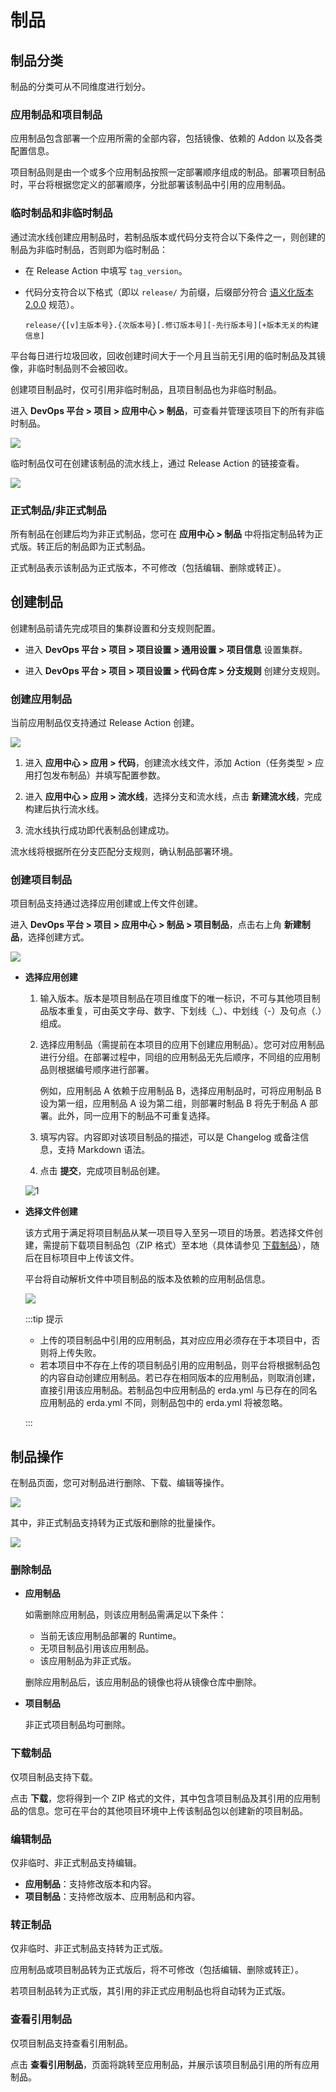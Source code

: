 # 制品

## 制品分类

制品的分类可从不同维度进行划分。

### 应用制品和项目制品

应用制品包含部署一个应用所需的全部内容，包括镜像、依赖的 Addon 以及各类配置信息。

项目制品则是由一个或多个应用制品按照一定部署顺序组成的制品。部署项目制品时，平台将根据您定义的部署顺序，分批部署该制品中引用的应用制品。

### 临时制品和非临时制品

通过流水线创建应用制品时，若制品版本或代码分支符合以下条件之一，则创建的制品为非临时制品，否则即为临时制品：

- 在 Release Action 中填写 `tag_version`。

- 代码分支符合以下格式（即以 `release/` 为前缀，后缀部分符合 [语义化版本 2.0.0](https://semver.org/lang/zh-CN/) 规范）。

  ```text
  release/{[v]主版本号}.{次版本号}[.修订版本号][-先行版本号][+版本无关的构建信息]
  ```

平台每日进行垃圾回收，回收创建时间大于一个月且当前无引用的临时制品及其镜像，非临时制品则不会被回收。

创建项目制品时，仅可引用非临时制品，且项目制品也为非临时制品。

进入 **DevOps 平台 > 项目 > 应用中心 > 制品**，可查看并管理该项目下的所有非临时制品。

![](http://terminus-paas.oss-cn-hangzhou.aliyuncs.com/paas-doc/2022/02/28/e0112765-b1ab-40c0-ae2c-50bb10caf4fb.png)

临时制品仅可在创建该制品的流水线上，通过 Release Action 的链接查看。

![](http://terminus-paas.oss-cn-hangzhou.aliyuncs.com/paas-doc/2022/02/28/96bc7a77-17f8-4123-8138-68429d68359f.png)

### 正式制品/非正式制品

所有制品在创建后均为非正式制品，您可在 **应用中心 > 制品** 中将指定制品转为正式版。转正后的制品即为正式制品。

正式制品表示该制品为正式版本，不可修改（包括编辑、删除或转正）。

## 创建制品
创建制品前请先完成项目的集群设置和分支规则配置。

* 进入 **DevOps 平台 > 项目 > 项目设置 > 通用设置 > 项目信息** 设置集群。

* 进入 **DevOps 平台 > 项目 > 项目设置 > 代码仓库 > 分支规则** 创建分支规则。

### 创建应用制品

当前应用制品仅支持通过 Release Action 创建。

![](http://terminus-paas.oss-cn-hangzhou.aliyuncs.com/paas-doc/2022/03/01/bfae5b18-f7d3-4671-8d73-15705d78f005.png)

1. 进入 **应用中心 > 应用 > 代码**，创建流水线文件，添加 Action（任务类型 > 应用打包发布制品）并填写配置参数。

2. 进入 **应用中心 > 应用 > 流水线**，选择分支和流水线，点击 **新建流水线**，完成构建后执行流水线。

3. 流水线执行成功即代表制品创建成功。

流水线将根据所在分支匹配分支规则，确认制品部署环境。

### 创建项目制品

项目制品支持通过选择应用创建或上传文件创建。

进入 **DevOps 平台 > 项目 > 应用中心 > 制品 > 项目制品**，点击右上角 **新建制品**，选择创建方式。

![](http://terminus-paas.oss-cn-hangzhou.aliyuncs.com/paas-doc/2022/02/28/d073662a-2e4f-4426-aaa0-0989bad8466f.png)

* **选择应用创建**

  1. 输入版本。版本是项目制品在项目维度下的唯一标识，不可与其他项目制品版本重复，可由英文字母、数字、下划线（_）、中划线（-）及句点（.）组成。

  2. 选择应用制品（需提前在本项目的应用下创建应用制品）。您可对应用制品进行分组。在部署过程中，同组的应用制品无先后顺序，不同组的应用制品则根据编号顺序进行部署。

     例如，应用制品 A 依赖于应用制品 B，选择应用制品时，可将应用制品 B 设为第一组，应用制品 A 设为第二组，则部署时制品 B 将先于制品 A 部署。此外，同一应用下的制品不可重复选择。

  3. 填写内容。内容即对该项目制品的描述，可以是 Changelog 或备注信息，支持 Markdown 语法。

  4. 点击 **提交**，完成项目制品创建。

  ![1](http://terminus-paas.oss-cn-hangzhou.aliyuncs.com/paas-doc/2022/03/01/e766b065-1d06-43ac-9219-11b07f5d81bd.png)

* **选择文件创建**

  该方式用于满足将项目制品从某一项目导入至另一项目的场景。若选择文件创建，需提前下载项目制品包（ZIP 格式）至本地（具体请参见 [下载制品](#下载制品)），随后在目标项目中上传该文件。

  平台将自动解析文件中项目制品的版本及依赖的应用制品信息。

  ![](http://terminus-paas.oss-cn-hangzhou.aliyuncs.com/paas-doc/2022/02/28/4e643be5-d490-4cd2-849c-c0ced3a93773.png)

  :::tip 提示

  * 上传的项目制品中引用的应用制品，其对应应用必须存在于本项目中，否则将上传失败。
  * 若本项目中不存在上传的项目制品引用的应用制品，则平台将根据制品包的内容自动创建应用制品。若已存在相同版本的应用制品，则取消创建，直接引用该应用制品。若制品包中应用制品的 erda.yml 与已存在的同名应用制品的 erda.yml 不同，则制品包中的 erda.yml 将被忽略。

  :::

## 制品操作

在制品页面，您可对制品进行删除、下载、编辑等操作。

![](http://terminus-paas.oss-cn-hangzhou.aliyuncs.com/paas-doc/2022/02/28/537761b0-ffce-415d-b5ca-8fdfbf60f2d6.png)

其中，非正式制品支持转为正式版和删除的批量操作。

![](http://terminus-paas.oss-cn-hangzhou.aliyuncs.com/paas-doc/2022/02/28/98af2305-de3f-44fa-9883-a4a2b43055dd.png)

### 删除制品

* **应用制品**

  如需删除应用制品，则该应用制品需满足以下条件：

  * 当前无该应用制品部署的 Runtime。
  * 无项目制品引用该应用制品。
  * 该应用制品为非正式版。

  删除应用制品后，该应用制品的镜像也将从镜像仓库中删除。

* **项目制品**

  非正式项目制品均可删除。

### 下载制品

仅项目制品支持下载。

点击 **下载**，您将得到一个 ZIP 格式的文件，其中包含项目制品及其引用的应用制品的信息。您可在平台的其他项目环境中上传该制品包以创建新的项目制品。

### 编辑制品

仅非临时、非正式制品支持编辑。

* **应用制品**：支持修改版本和内容。
* **项目制品**：支持修改版本、应用制品和内容。

### 转正制品

仅非临时、非正式制品支持转为正式版。

应用制品或项目制品转为正式版后，将不可修改（包括编辑、删除或转正）。

若项目制品转为正式版，其引用的非正式应用制品也将自动转为正式版。

### 查看引用制品

仅项目制品支持查看引用制品。

点击 **查看引用制品**，页面将跳转至应用制品，并展示该项目制品引用的所有应用制品。
